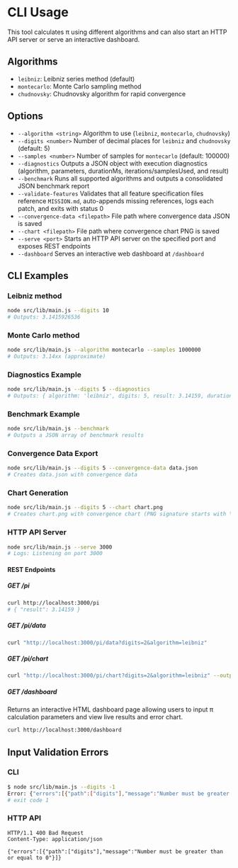 # CLI Usage

This tool calculates π using different algorithms and can also start an HTTP API server or serve an interactive dashboard.

## Algorithms

- `leibniz`: Leibniz series method (default)
- `montecarlo`: Monte Carlo sampling method
- `chudnovsky`: Chudnovsky algorithm for rapid convergence

## Options

- `--algorithm <string>`  Algorithm to use (`leibniz`, `montecarlo`, `chudnovsky`)
- `--digits <number>`     Number of decimal places for `leibniz` and `chudnovsky` (default: 5)
- `--samples <number>`    Number of samples for `montecarlo` (default: 100000)
- `--diagnostics`         Outputs a JSON object with execution diagnostics (algorithm, parameters, durationMs, iterations/samplesUsed, and result)
- `--benchmark`           Runs all supported algorithms and outputs a consolidated JSON benchmark report
- `--validate-features`   Validates that all feature specification files reference `MISSION.md`, auto-appends missing references, logs each patch, and exits with status 0
- `--convergence-data <filepath>`  File path where convergence data JSON is saved
- `--chart <filepath>`     File path where convergence chart PNG is saved
- `--serve <port>`         Starts an HTTP API server on the specified port and exposes REST endpoints
- `--dashboard`            Serves an interactive web dashboard at `/dashboard`

## CLI Examples

### Leibniz method

```bash
node src/lib/main.js --digits 10
# Outputs: 3.1415926536
```

### Monte Carlo method

```bash
node src/lib/main.js --algorithm montecarlo --samples 1000000
# Outputs: 3.14xx (approximate)
```

### Diagnostics Example

```bash
node src/lib/main.js --digits 5 --diagnostics
# Outputs: { algorithm: 'leibniz', digits: 5, result: 3.14159, durationMs: 12, iterations: 200000 }
```

### Benchmark Example

```bash
node src/lib/main.js --benchmark
# Outputs a JSON array of benchmark results
```

### Convergence Data Export

```bash
node src/lib/main.js --digits 5 --convergence-data data.json
# Creates data.json with convergence data
```

### Chart Generation

```bash
node src/lib/main.js --digits 5 --chart chart.png
# Creates chart.png with convergence chart (PNG signature starts with \x89PNG) 
```

### HTTP API Server

```bash
node src/lib/main.js --serve 3000
# Logs: Listening on port 3000
```

#### REST Endpoints

##### GET /pi

```bash
curl http://localhost:3000/pi
# { "result": 3.14159 }
```

##### GET /pi/data

```bash
curl "http://localhost:3000/pi/data?digits=2&algorithm=leibniz"
```

##### GET /pi/chart

```bash
curl "http://localhost:3000/pi/chart?digits=2&algorithm=leibniz" --output chart.png
```

##### GET /dashboard

Returns an interactive HTML dashboard page allowing users to input π calculation parameters and view live results and error chart.

```bash
curl http://localhost:3000/dashboard
```

## Input Validation Errors

### CLI

```bash
$ node src/lib/main.js --digits -1
Error: {"errors":[{"path":["digits"],"message":"Number must be greater than or equal to 0"}]}
# exit code 1
```

### HTTP API

```http
HTTP/1.1 400 Bad Request
Content-Type: application/json

{"errors":[{"path":["digits"],"message":"Number must be greater than or equal to 0"}]}
```